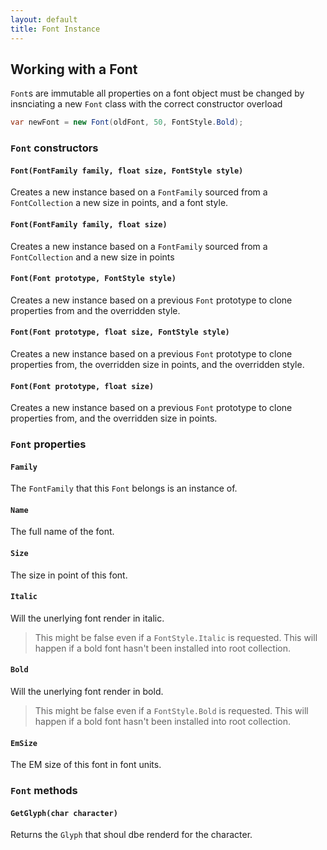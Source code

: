 ```yaml
---
layout: default
title: Font Instance
---
```


## Working with a Font

`Font`s are immutable all properties on a font object must be changed by insnciating a new `Font` class with the correct constructor overload

```c#
var newFont = new Font(oldFont, 50, FontStyle.Bold);
``` 

###  `Font` constructors

#### `Font(FontFamily family, float size, FontStyle style)`

Creates a new instance based on a `FontFamily` sourced from a `FontCollection` a new size in points, and a font style.

#### `Font(FontFamily family, float size)`

Creates a new instance based on a `FontFamily` sourced from a `FontCollection` and a new size in points

#### `Font(Font prototype, FontStyle style)`

Creates a new instance based on a previous `Font` prototype to clone properties from and the overridden style.

#### `Font(Font prototype, float size, FontStyle style)`

Creates a new instance based on a previous `Font` prototype to clone properties from, the overridden size in points, and the overridden style.

#### `Font(Font prototype, float size)`

Creates a new instance based on a previous `Font` prototype to clone properties from, and the overridden size in points.

###  `Font` properties

#### `Family`

The `FontFamily` that this `Font` belongs is an instance of.

#### `Name`

The full name of the font.

#### `Size`

The size in point of this font.

#### `Italic`

Will the unerlying font render in italic. 

> This might be false even if a `FontStyle.Italic` is requested. This will happen if a bold font hasn't been installed into root collection.

#### `Bold`

Will the unerlying font render in bold. 

> This might be false even if a `FontStyle.Bold` is requested. This will happen if a bold font hasn't been installed into root collection.


#### `EmSize`

The EM size of this font in font units.

###  `Font` methods

#### `GetGlyph(char character)`

Returns the `Glyph` that shoul dbe renderd for the character.
